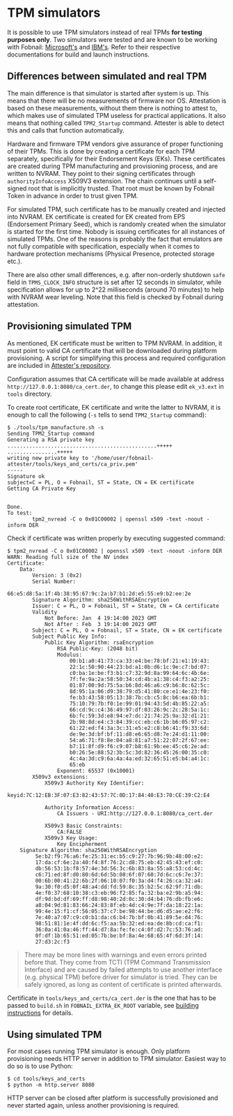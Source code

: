 # TPM simulators

It is possible to use TPM simulators instead of real TPMs **for testing purposes
only**. Two simulators were tested and are known to be working with Fobnail:
[Microsoft's](https://github.com/microsoft/ms-tpm-20-ref) and
[IBM's](https://sourceforge.net/projects/ibmswtpm2/). Refer to their respective
documentations for build and launch instructions.

## Differences between simulated and real TPM

The main difference is that simulator is started after system is up. This means
that there will be no measurements of firmware nor OS. Attestation is based on
these measurements, without them there is nothing to attest to, which makes use
of simulated TPM useless for practical applications. It also means that nothing
called `TPM2_Startup` command. Attester is able to detect this and calls that
function automatically.

Hardware and firmware TPM vendors give assurance of proper functioning of their
TPMs. This is done by creating a certificate for each TPM separately,
specifically for their Endorsement Keys (EKs). These certificates are created
during TPM manufacturing and provisioning process, and are written to NVRAM.
They point to their signing certificates through `authorityInfoAccess` X509V3
extension. The chain continues until a self-signed root that is implicitly
trusted. That root must be known by Fobnail Token in advance in order to trust
given TPM.

For simulated TPM, such certificate has to be manually created and injected into
NVRAM. EK certificate is created for EK created from EPS (Endorsement Primary
Seed), which is randomly created when the simulator is started for the first
time. Nobody is issuing certificates for all instances of simulated TPMs. One of
the reasons is probably the fact that emulators are not fully compatible with
specification, especially when it comes to hardware protection mechanisms
(Physical Presence, protected storage etc.).

There are also other small differences, e.g. after non-orderly shutdown `safe`
field in `TPMS_CLOCK_INFO` structure is set after 12 seconds in simulator, while
specification allows for up to 2^22 milliseconds (around 70 minutes) to help
with NVRAM wear leveling. Note that this field is checked by Fobnail during
attestation.

## Provisioning simulated TPM

As mentioned, EK certificate must be written to TPM NVRAM. In addition, it must
point to valid CA certificate that will be downloaded during platform
provisioning. A script for simplifying this process and required configuration
are included in [Attester's repository](https://github.com/fobnail/fobnail-attester/tree/main/tools).

Configuration assumes that CA certificate will be made available at address
`http://127.0.0.1:8080/ca_cert.der`, to change this please edit `ek_v3.ext` in
`tools` directory.

To create root certificate, EK certificate and write the latter to NVRAM, it is
enough to call the following (`-s` tells to send `TPM2_Startup` command):

```
$ ./tools/tpm_manufacture.sh -s
Sending TPM2_Startup command
Generating a RSA private key
................................................+++++
................+++++
writing new private key to '/home/user/fobnail-attester/tools/keys_and_certs/ca_priv.pem'
-----
Signature ok
subject=C = PL, O = Fobnail, ST = State, CN = EK certificate
Getting CA Private Key


Done.
To test:
        tpm2_nvread -C o 0x01C00002 | openssl x509 -text -noout -inform DER
```

Check if certificate was written properly by executing suggested command:

```
$ tpm2_nvread -C o 0x01C00002 | openssl x509 -text -noout -inform DER
WARN: Reading full size of the NV index
Certificate:
    Data:
        Version: 3 (0x2)
        Serial Number:
            66:e5:d8:5a:1f:4b:38:95:67:9c:2a:b7:b1:2d:e5:55:e9:b2:ee:2e
        Signature Algorithm: sha256WithRSAEncryption
        Issuer: C = PL, O = Fobnail, ST = State, CN = CA certificate
        Validity
            Not Before: Jan  4 19:14:00 2023 GMT
            Not After : Feb  3 19:14:00 2023 GMT
        Subject: C = PL, O = Fobnail, ST = State, CN = EK certificate
        Subject Public Key Info:
            Public Key Algorithm: rsaEncryption
                RSA Public-Key: (2048 bit)
                Modulus:
                    00:b1:a0:41:73:ca:33:e4:be:78:bf:21:e1:19:43:
                    22:1c:50:90:44:23:bd:a1:0b:d6:1c:9e:c7:bd:07:
                    c0:ba:1e:be:f3:b1:c7:32:9d:8a:99:64:6c:4b:6e:
                    7f:fe:9a:2a:58:50:34:cd:4b:a1:38:c4:f3:a2:25:
                    01:87:00:9d:75:5a:b6:8d:46:a6:c9:b6:8c:62:5c:
                    8d:95:1a:06:d9:38:79:d5:41:80:ce:e1:4e:23:f0:
                    fe:b3:43:58:05:13:38:7b:cb:c5:8c:b6:ea:6b:b1:
                    75:10:79:7b:f0:1e:99:01:94:43:5d:4b:85:22:a5:
                    66:cd:9c:c4:36:49:97:df:03:26:9c:2c:28:5a:1c:
                    6b:fc:59:3d:e8:94:e7:dc:21:74:25:9a:32:d1:21:
                    2b:98:8d:e4:c3:84:39:cc:eb:c6:1b:b6:05:97:c2:
                    61:22:ed:f4:3a:3c:31:e5:e2:c8:b6:41:f9:33:6d:
                    de:9e:3d:bf:bf:11:d8:e6:65:d8:7e:24:d1:11:00:
                    54:a6:71:f8:8e:04:a8:81:a7:51:22:07:2f:67:ee:
                    b7:11:8f:d9:f6:c9:07:b8:61:9b:ee:45:c6:2e:ad:
                    b0:26:5e:88:52:3b:5c:3d:82:36:45:26:00:35:c0:
                    4c:4a:3d:c9:6a:4a:4a:ed:32:65:51:e5:b4:a4:1c:
                    65:eb
                Exponent: 65537 (0x10001)
        X509v3 extensions:
            X509v3 Authority Key Identifier:
                keyid:7C:12:EB:3F:07:E3:82:43:57:7C:0D:17:84:40:E3:70:CE:39:C2:E4

            Authority Information Access:
                CA Issuers - URI:http://127.0.0.1:8080/ca_cert.der

            X509v3 Basic Constraints:
                CA:FALSE
            X509v3 Key Usage:
                Key Encipherment
    Signature Algorithm: sha256WithRSAEncryption
         5e:b2:f9:76:a6:fe:25:31:ec:b5:c9:27:7b:96:9b:48:00:e2:
         17:da:cf:6e:2a:40:f4:8f:76:2c:d8:75:eb:42:45:43:ef:c0:
         db:56:53:1b:f8:57:4e:3d:56:3c:6b:83:8a:55:a8:53:cd:4c:
         c6:71:ed:8f:d0:80:6d:6d:5b:08:6f:07:60:7d:6c:c6:7e:37:
         00:6b:00:41:22:6b:2f:06:10:07:f0:3a:d4:f4:26:ca:32:a4:
         9a:30:f0:d5:0f:48:a4:dd:fd:59:8c:35:b2:5c:62:9f:71:db:
         4e:f0:37:68:10:38:c3:eb:96:f2:85:fa:32:ba:e2:9b:a5:94:
         df:9d:bd:df:69:ff:d8:98:40:2d:0c:30:d4:b4:76:db:fb:e6:
         a8:04:9d:81:83:66:24:83:8f:eb:4d:c4:9e:7f:da:18:22:1a:
         99:4e:15:f1:cf:56:05:37:c7:be:98:44:be:d6:d5:ae:e2:f6:
         7e:40:a7:07:c9:c0:b1:da:c6:b4:7b:bf:0b:41:89:5e:d4:76:
         98:51:81:1e:4f:dd:6c:f5:aa:5b:32:ed:ea:de:8b:cd:ca:f1:
         36:0a:41:0a:46:ff:44:d7:8a:fe:fe:c4:0f:d2:7c:53:76:ad:
         0f:df:1b:65:51:ed:05:7b:be:bf:8a:4e:68:65:4f:6d:3f:14:
         27:d3:2c:f3
```

> There may be more lines with warnings and even errors printed before that.
> They come from TCTI (TPM Command Transmission Interface) and are caused by
> failed attempts to use another interface (e.g. physical TPM) before driver
> for simulator is tried. They can be safely ignored, as long as content of
> certificate is printed afterwards.

Certificate in `tools/keys_and_certs/ca_cert.der` is the one that has to be
passed to `build.sh` in `FOBNAIL_EXTRA_EK_ROOT` variable, see [building
instructions](/building/#environment-variables-common-for-both-targets)
for details.

## Using simulated TPM

For most cases running TPM simulator is enough. Only platform provisioning needs
HTTP server in addition to TPM simulator. Easiest way to do so is to use Python:

```
$ cd tools/keys_and_certs
$ python -m http.server 8080
```

HTTP server can be closed after platform is successfully provisioned and never
started again, unless another provisioning is required.
